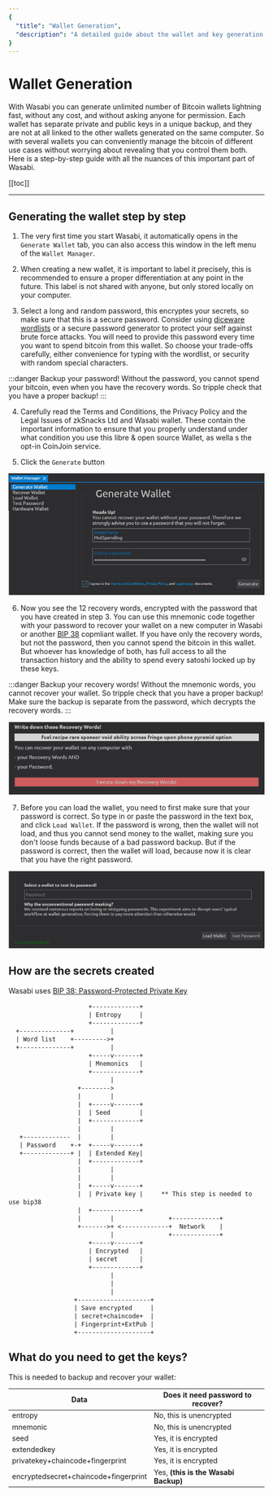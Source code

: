 ```yaml
---
{
  "title": "Wallet Generation",
  "description": "A detailed guide about the wallet and key generation in Wasabi. This is the Wasabi documentation, an archive of knowledge about the open-source, non-custodial and privacy-focused Bitcoin wallet for desktop."
}
---
```


# Wallet Generation

With Wasabi you can generate unlimited number of Bitcoin wallets lightning fast, without any cost, and without asking anyone for permission.
Each wallet has separate private and public keys in a unique backup, and they are not at all linked to the other wallets generated on the same computer.
So with several wallets you can conveniently manage the bitcoin of different use cases without worrying about revealing that you control them both.
Here is a step-by-step guide with all the nuances of this important part of Wasabi.

[[toc]]

---

## Generating the wallet step by step

1. The very first time you start Wasabi, it automatically opens in the `Generate Wallet` tab, you can also access this window in the left menu of the `Wallet Manager`.

2. When creating a new wallet, it is important to label it precisely, this is recommended to ensure a proper differentiation at any point in the future.
This label is not shared with anyone, but only stored locally on your computer.

3. Select a long and random password, this encryptes your secrets, so make sure that this is a secure password.
Consider using [diceware wordlists](https://www.eff.org/deeplinks/2016/07/new-wordlists-random-passphrases) or a secure password generator to protect your self against brute force attacks.
You will need to provide this password every time you want to spend bitcoin from this wallet.
So choose your trade-offs carefully, either convenience for typing with the wordlist, or security with random special characters.

:::danger Backup your password!
Without the password, you cannot spend your bitcoin, even when you have the recovery words. So tripple check that you have a proper backup!
:::

4. Carefully read the Terms and Conditions, the Privacy Policy and the Legal Issues of zkSnacks Ltd and Wasabi wallet.
These contain the important information to ensure that you properly understand under what condition you use this libre & open source Wallet, as wella s the opt-in CoinJoin service.

5. Click the `Generate` button 

![](/WalletManagerGenerateWallet.png)

6. Now you see the 12 recovery words, encrypted with the password that you have created in step 3.
You can use this mnemonic code together with your password to recover your wallet on a new computer in Wasabi or another [BIP 38](https://github.com/bitcoin/bips/blob/master/bip-0038.mediawiki) copmliant wallet.
If you have only the recovery words, but not the password, then you cannot spend the bitcoin in this wallet.
But whoever has knowledge of both, has full access to all the transaction history and the ability to spend every satoshi locked up by these keys.

:::danger Backup your recovery words!
Without the mnemonic words, you cannot recover your wallet. So tripple check that you have a proper backup! Make sure the backup is separate from the password, which decrypts the recovery words.
:::

![](/WalletManagerRecoveryWords.png)

7. Before you can load the wallet, you need to first make sure that your password is correct.
So type in or paste the password in the text box, and click `Load Wallet`.
If the password is wrong, then the wallet will not load, and thus you cannot send money to the wallet, making sure you don't loose funds because of a bad password backup.
But if the password is correct, then the wallet will load, because now it is clear that you have the right password.

![](/TestPassword.png)


## How are the secrets created

Wasabi uses [BIP 38: Password-Protected Private Key](https://github.com/bitcoin/bips/blob/master/bip-0038.mediawiki)

```
                      +-------------+
                      | Entropy     |
                      +-------------+
  +--------------+          |
  | Word list    +--------->+
  +--------------+          |
                      +-----v-------+
                      | Mnemonics   |
                      +-------------+
                            |
                   +-------->
                   |        |
                   |  +-----v-------+
                   |  | Seed        |
                   |  +-------------+
                   |        |
   +-------------  |        |
   | Password    +-+  +-----v-------+
   +-------------+ |  | Extended Key|
                   |  +-------------+
                   |        |
                   |        |
                   |  +-----v-------+
                   |  | Private key |     ** This step is needed to use bip38
                   |  +-------------+
                   |        |               +-------------+
                   +------->+ <-------------+  Network    |
                            |               +-------------+
                      +-----v-------+
                      | Encrypted   |
                      | secret      |
                      +-------------+
                            |
                            |
                            |
                  +--------------------+
                  | Save encrypted     |
                  | secret+chaincode+  |
                  | Fingerprint+ExtPub |
                  +--------------------+

```

## What do you need to get the keys?

This is needed to backup and recover your wallet:

| Data | Does it need password to recover? |
|----------------------|--------------------------------|
| entropy |  No, this is unencrypted |
| mnemonic | No, this is unencrypted |
| seed |  Yes, it is encrypted |
| extendedkey |  Yes, it is encrypted |
| privatekey+chaincode+fingerprint | Yes, it is encrypted |
| encryptedsecret+chaincode+fingerprint  | Yes, **(this is the Wasabi Backup)** |

